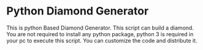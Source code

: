 # Python Diamond Generator

This is python Based Diamond Generator. This script can build a diamond. You are not required to install any python package, python 3 is required in your pc to execute this script. You can customize the code and distribute it.
